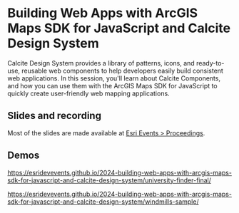 # Building Web Apps with ArcGIS Maps SDK for JavaScript and Calcite Design System

Calcite Design System provides a library of patterns, icons, and ready-to-use, reusable web components to help developers easily build consistent web applications. In this session, you'll learn about Calcite Components, and how you can use them with the ArcGIS Maps SDK for JavaScript to quickly create user-friendly web mapping applications.

## Slides and recording

Most of the slides are made available at [Esri Events > Proceedings](https://www.esri.com/en-us/about/events/index/proceedings).

## Demos

https://esridevevents.github.io/2024-building-web-apps-with-arcgis-maps-sdk-for-javascript-and-calcite-design-system/university-finder-final/

https://esridevevents.github.io/2024-building-web-apps-with-arcgis-maps-sdk-for-javascript-and-calcite-design-system/windmills-sample/
